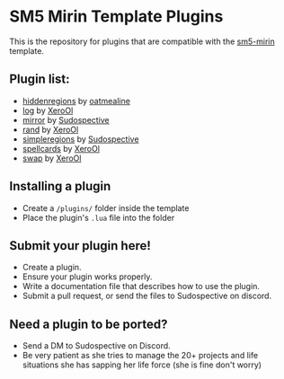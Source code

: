 # SM5 Mirin Template Plugins
This is the repository for plugins that are compatible with the [sm5-mirin](https://github.com/XeroOl/sm5-mirin) template.

## Plugin list:
* [hiddenregions](hiddenregions.md) by [oatmealine](https://github.com/oatmealine/)
* [log](log.md) by [XeroOl](https://github.com/XeroOl/)
* [mirror](mirror.md) by [Sudospective](https://github.com/Sudospective/)
* [rand](rand.md) by [XeroOl](https://github.com/XeroOl/)
* [simpleregions](simpleregions) by [Sudospective](https://github.com/Sudospective)
* [spellcards](spellcards.md) by [XeroOl](https://github.com/XeroOl/)
* [swap](swap.md) by [XeroOl](https://github.com/XeroOl/)
## Installing a plugin
* Create a `/plugins/` folder inside the template
* Place the plugin's `.lua` file into the folder

## Submit your plugin here!
* Create a plugin.
* Ensure your plugin works properly.
* Write a documentation file that describes how to use the plugin.
* Submit a pull request, or send the files to Sudospective on discord.

## Need a plugin to be ported?
* Send a DM to Sudospective on Discord.
* Be very patient as she tries to manage the 20+ projects and life situations she has sapping her life force (she is fine don't worry)
